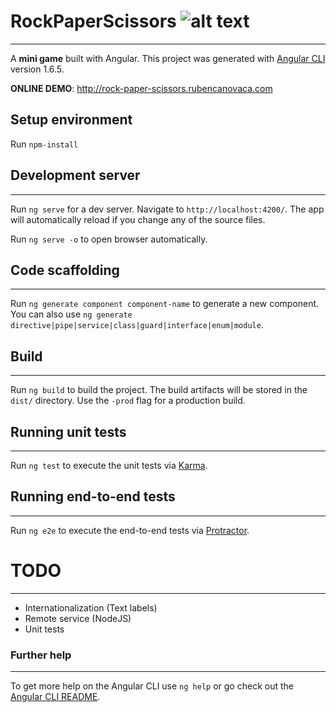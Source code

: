 # RockPaperScissors ![alt text](http://rock-paper-scissors.rubencanovaca.com/assets/favicon/favicon-32x32.png "RPS")
------
A **mini game** built with Angular.
This project was generated with [Angular CLI](https://github.com/angular/angular-cli) version 1.6.5.

**ONLINE DEMO**: <http://rock-paper-scissors.rubencanovaca.com>

## Setup environment
Run `npm-install`

## Development server
------
Run `ng serve` for a dev server. Navigate to `http://localhost:4200/`. The app will automatically reload if you change any of the source files.

Run `ng serve -o` to open browser automatically.

## Code scaffolding
------
Run `ng generate component component-name` to generate a new component. You can also use `ng generate directive|pipe|service|class|guard|interface|enum|module`.

## Build
------
Run `ng build` to build the project. The build artifacts will be stored in the `dist/` directory. Use the `-prod` flag for a production build.

## Running unit tests
------
Run `ng test` to execute the unit tests via [Karma](https://karma-runner.github.io).

## Running end-to-end tests
------
Run `ng e2e` to execute the end-to-end tests via [Protractor](http://www.protractortest.org/).

# TODO
------
-   Internationalization (Text labels)
-   Remote service (NodeJS)
-   Unit tests

### Further help
------
To get more help on the Angular CLI use `ng help` or go check out the [Angular CLI README](https://github.com/angular/angular-cli/blob/master/README.md).
